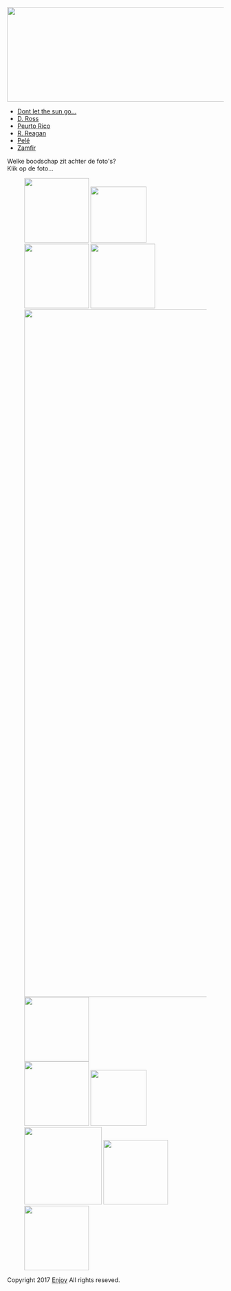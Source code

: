 <html lang="en">

<head>
<title> WEBSITE IN NOTEPAD</title>

<link rel="stylesheet" type="text/css" href="css/legend.css"/>

</head>
<body>
<div id ="container">  
<div> <img src="http://www.odbornecasopisy.cz/imagesold/e1206481.gif" height="220px" width="1480px" >
</div> 
<div id="navigation">

<ul id="navmenu">
<li> <a href="https://www.youtube.com/watch?v=RsKqMNDoR4o&list=RDRsKqMNDoR4o"> Dont let the sun go... </a></li>
<li> <a href="https://nl.wikipedia.org/wiki/Diana_Ross_(zangeres)"> D. Ross</a></li>
<li> <a href="http://www.seepuertorico.com/"> Peurto Rico </a></li>
<li> <a href="https://en.wikipedia.org/wiki/Ronald_Reagan_Presidential_Library"> R. Reagan </a></li>
<li> <a href="http://www.biography.com/people/pel%C3%A9-39221#synopsis"> Pelé </a></li>
<li> <a href="https://www.youtube.com/watch?v=drN314UIqVA"> Zamfir </a></li>

</ul>

</div>
<div id="banner"> </div>
<p>Welke boodschap zit achter de foto's?<br> Klik op de foto...  </p>
<div id="content_area">

<div id="sidebar">
<figure>
<a href="https://www.youtube.com/watch?v=JM_R1R28kLM">
<img src="http://previews.123rf.com/images/goodluz/goodluz1301/goodluz130100127/17161298-Cheerful-married-couple-standing-on-the-beach-Stock-Photo-wedding-bride-couple.jpg" width="150px"></a>

<a href="https://www.youtube.com/watch?v=YXnjy5YlDwk/">
<img src="http://www.fhotels.net/Admin/PHOTOS/Hotels/3153/3153_1_18.jpg" width="130px"></a>

<a href="https://www.youtube.com/watch?v=8kAU3B9Pi_U">
<img src="https://images.pexels.com/photos/201958/pexels-photo-201958.jpeg?w=940&h=650&auto=compress&cs=tinysrgb" width="150px"></a>

<a href="https://www.youtube.com/watch?v=1bGOgY1CmiU">
<img src="http://static.panoramio.com/photos/large/3904971.jpg" width="150px"></a>

<a href="https://www.youtube.com/watch?v=drN314UIqVA">
<img src="http://img.ezinemark.com/imagemanager2/files/30003693/2011/03/2011-03-28-10-20-04-10-colorful-flowers-carpet-in-the-keukenhof-park-jus.jpeg" width="1600px"></a>


<a href="https://www.youtube.com/watch?v=_fHHI2T4KG8">
<img src="http://i.myegy.to/images/eb5a0492a4aa.original.jpeg" width="150px"></a><br>


<a href="https://www.youtube.com/watch?v=gQK9k42ongU"> 
<img src="http://logok.org/wp-content/uploads/2014/11/Sprite-logo-old.png" width="150px"></a>


<a href="https://www.youtube.com/watch?v=yTapoA5RQyo"> 
<img src="https://s-media-cache-ak0.pinimg.com/736x/9d/22/f2/9d22f2d0f44742b03134747cf338ca67.jpg" width="130px"></a>

<a href="https://www.youtube.com/watch?v=dHxtYi68qWs"> 
<img src="http://vignette4.wikia.nocookie.net/rio/images/6/65/Statue-of-Jesus-Christ-The-Redeemer-Rio-de-Janeiro-Brazil.jpg/revision/latest?cb=20150628130733" width="180px"></a>

<a href="https://www.youtube.com/watch?v=S4ZWD_0VRK8"> 
<img src="https://www.visitaruba.com/readBlob.do?id=4340" width="150px"></a>

<a href="https://www.youtube.com/watch?v=VJaRBKPX9pM"> 
<img src="http://4.bp.blogspot.com/-rygCzSqBtg8/U423cS-NkrI/AAAAAAAAGvw/-493uWUBc2c/s1600/2014-worldcup-football-fifa-football-worldcup-fifa-worldcup-football-worldcup-live-worldcup-2014-worldcup-live.jpg" width="150px"></a>


</div>
<div id="footer">
<p> Copyright 2017 <a href="http://www.smtutot.com/html5" target="_blank" >Enjoy</a> All rights reseved.</p>
</div>
